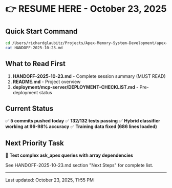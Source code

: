 # 👉 RESUME HERE - October 23, 2025

## Quick Start Command

```bash
cd /Users/richardglaubitz/Projects/Apex-Memory-System-Development/apex-mcp-server
cat HANDOFF-2025-10-23.md
```

## What to Read First

1. **HANDOFF-2025-10-23.md** - Complete session summary (MUST READ)
2. **README.md** - Project overview
3. **deployment/mcp-server/DEPLOYMENT-CHECKLIST.md** - Pre-deployment status

## Current Status

✅ **5 commits pushed today**
✅ **132/132 tests passing**
✅ **Hybrid classifier working at 96-98% accuracy**
✅ **Training data fixed (686 lines loaded)**

## Next Priority Task

🎯 **Test complex ask_apex queries with array dependencies**

See HANDOFF-2025-10-23.md section "Next Steps" for complete list.

---
Last updated: October 23, 2025, 11:55 PM
